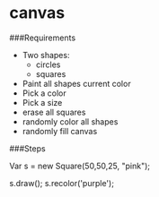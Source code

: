 # canvas

###Requirements

- Two shapes:
  - circles
  - squares
- Paint all shapes current color
- Pick a color
- Pick a size
- erase all squares
- randomly color all shapes
- randomly fill canvas

###Steps

Var s = new Square(50,50,25, "pink");

s.draw();
s.recolor('purple');
